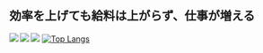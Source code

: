 ## 効率を上げても給料は上がらず、仕事が増える
![](https://github-profile-summary-cards.vercel.app/api/cards/profile-details?username=syalpon&theme=monokai)
[![Top Langs](https://github-readme-stats.vercel.app/api/top-langs/?username=syalpon&theme=dark)](https://github.com/syalpon/github-readme-stats)
<a href="https://github.com/syalpon/github-readme-stats">
  <img align="left" src="https://github-readme-stats.vercel.app/api?username=syalpon&count_private=true&show_icons=true" />
</a>
<a href="https://github.com/syalpon/github-readme-stats">
  <img align="left" src="https://github-readme-stats.vercel.app/api/top-langs/?username=syalpon" />
</a>

<!--
**syalpon/syalpon** is a ✨ _special_ ✨ repository because its `README.md` (this file) appears on your GitHub profile.

Here are some ideas to get you started:

- 🔭 I’m currently working on ...
- 🌱 I’m currently learning ...
- 👯 I’m looking to collaborate on ...
- 🤔 I’m looking for help with ...
- 💬 Ask me about ...
- 📫 How to reach me: ...
- 😄 Pronouns: ...
- ⚡ Fun fact: ...
-->
